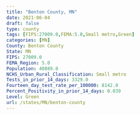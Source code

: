 ```yaml
---
title: "Benton County, MN"
date: 2021-06-04
draft: false
type: county
tags: [FIPS:27009.0,FEMA:5.0,Small metro,Green]
categories: [MN]
County: Benton County
State: MN
FIPS: 27009.0
FEMA_Region: 5.0
Population: 40889.0
NCHS_Urban_Rural_Classification: Small metro
Tests_in_prior_14_days: 3329.0
Fourteen_day_test_rate_per_100000: 8142.0
Percent_Positivity_in_prior_14_days: 0.039
Level: Green
url: /states/MN/benton-county
---
```



